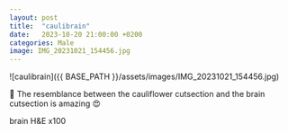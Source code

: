 ```yaml
---
layout: post
title:  "caulibrain"
date:   2023-10-20 21:00:00 +0200
categories: Male
image: IMG_20231021_154456.jpg
---
```


![caulibrain]({{ BASE_PATH }}/assets/images/IMG_20231021_154456.jpg)

 🔬
 The resemblance between the cauliflower cutsection and the brain cutsection is amazing 😍

brain H&E x100

